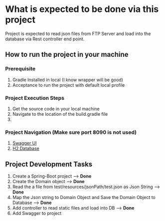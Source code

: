 # What is expected to be done via this project

Project is expected to read json files from FTP Server and load into the database via 
Rest controller end point.

## How to run the project in your machine
### Prerequisite
1. Gradle Installed in local (I know wrapper will be good)
1. Acceptance to run the project with default local profile

### Project Execution Steps
1. Get the source code in your local machine
1. Navigate to the location of the build.gradle file
1. 

### Project Navigation (Make sure port 8090 is not used)
1.  [Swagger UI](localhost:8090/swagger-ui.html)
1.  [H2 Database](localhost:8090/json2db)



## Project Development Tasks
1. Create a Spring-Boot project   --> **Done**
1. Create the Domain object --> **Done**
1. Read the a file from test/resources/jsonPath/test.json as Json String --> **Done**
1. Map the Json string to Domain Object and Save the Domain Object to Database --> **Done**
1. Add controller to read static files and load into DB  --> **Done**
1. Add Swagger to project
